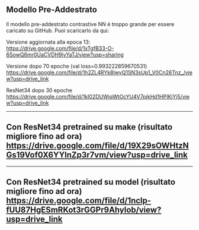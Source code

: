 ## Modello Pre-Addestrato

Il modello pre-addestrato contrastive NN è troppo grande per essere caricato su GitHub.
Puoi scaricarlo da qui:

Versione aggiornata alla epoca 13:
https://drive.google.com/file/d/1xTgfB33-O-6SowQ6mr0UaCVDH9jvYaTJ/view?usp=sharing

Versione dopo 70 epoche (val loss=0.993222859670531)
https://drive.google.com/file/d/1h2ZL4RYk8lwyQ1SN3sUp1_V0Cn26Tnz_/view?usp=drive_link

ResNet34 dopo 30 epoche
https://drive.google.com/file/d/1kI02DUWiqWtOcYU4V7pjkHd1HPIKjYj5/view?usp=drive_link

-------------
Con ResNet34 pretrained su make (risultato migliore fino ad ora)
https://drive.google.com/file/d/19X29sOWHtzNGs19Vof0X6YYlnZp3r7vm/view?usp=drive_link
------------
------------
Con ResNet34 pretrained su model (risultato migliore fino ad ora)
https://drive.google.com/file/d/1nclp-fUU87HgESmRKot3rGGPr9Ahylob/view?usp=drive_link
------------